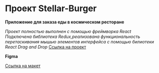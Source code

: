 # Проект Stellar-Burger

**Приложение для заказа еды в космическом ресторане**

*Проект полностью выполнен с помощью фреймворка React*
*Подключена библиотека Redux,реализована функциональность перетаскивания мышью элементов интерфейса с помощью билиотеки React Drag and Drop*
[Ссылка на проект]( https://rainbowpeeee.github.io/stellar-burger/)

**Figma**

[Ссылка на макет](https://www.figma.com/file/Z8DHldjVbvhQXtrkmJR8CU/React-%2F-%D0%9F%D1%80%D0%BE%D0%B5%D0%BA%D1%82%D0%BD%D1%8B%D0%B5-%D0%B7%D0%B0%D0%B4%D0%B0%D1%87%D0%B8-(3-%D0%BC%D0%B5%D1%81%D1%8F%D1%86%D0%B0)?node-id=724%3A350)

